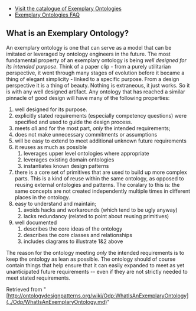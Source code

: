 * [Visit the catalogue of Exemplary Ontologies](../Ontology/Main.md "Ontology:Main")
* [Exemplary Ontologies FAQ](../Odp/Exemplary_ontology_FAQ.md "Odp:Exemplary ontology FAQ")


##  What is an Exemplary Ontology?


An exemplary ontology is one that can serve as a model that can be imitated or leveraged by ontology engineers in the future. The most fundamental property of an exemplary ontology is being _well designed for its intended purpose_. Think of a paper clip - from a purely utilitarian perspective, it went through many stages of evolution before it became a thing of elegant simplicity - linked to a specific purpose. From a design perspective it is a thing of beauty. Nothing is extraneous, it just works. So it is with any well designed artifact. Any ontology that has reached a similar pinnacle of good design will have many of the following properties:



1. well designed for its purpose.
2. explicitly stated requirements (especially competency questions) were specified and used to guide the design process.
3. meets _all_ and for the most part, _only_ the intended requirements;
4. does not make unnecessary commitments or assumptions
5. will be easy to extend to meet additional unknown future requirements
6. it reuses as much as possible
	1. leverages upper level ontologies where appropriate
	2. leverages existing domain ontologies
	3. instantiates known design patterns
7. there is a core set of primitives that are used to build up more complex parts. This is a kind of reuse within the same ontology, as opposed to reusing external ontologies and patterns. The coralary to this is: the same concepts are not created independently multiple times in different places in the ontology.
8. easy to understand and maintain;
	1. avoids hacks and workarounds (which tend to be ugly anyway)
	2. lacks redundancy (related to point about reusing primitives)
9. well documented
	1. describes the core ideas of the ontology
	2. describes the core classes and relationships
	3. includes diagrams to illustrate 1&2 above


The reason for the ontology meeting _only_ the intended requirements is to keep the ontology as lean as possible. The ontology should of course contain things that help ensure that it can easily expanded to meet as yet unanticipated future requirements -- even if they are not strictly needed to meet stated requirements.





Retrieved from "[http://ontologydesignpatterns.org/wiki/Odp:WhatIsAnExemplaryOntology](../Odp/WhatIsAnExemplaryOntology.md)"